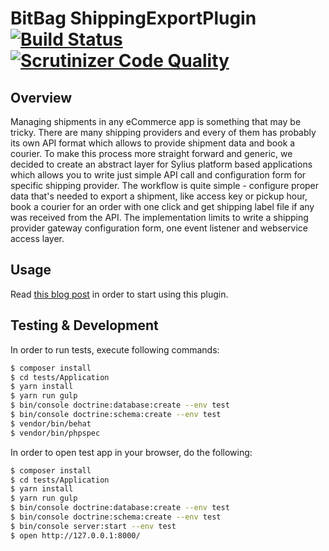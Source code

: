 # BitBag ShippingExportPlugin  [![Build Status](https://travis-ci.org/bitbag-commerce/shipping-export-plugin.svg?branch=master)](https://travis-ci.org/bitbag-commerce/shipping-export-plugin) [![Scrutinizer Code Quality](https://scrutinizer-ci.com/g/bitbag-commerce/shipping-export-plugin/badges/quality-score.png?b=master)](https://scrutinizer-ci.com/g/bitbag-commerce/shipping-export-plugin/?branch=master)
## Overview
Managing shipments in any eCommerce app is something that may be tricky. There are many shipping providers and every of them has probably its own API format which allows to provide shipment data and book a courier. To make this process more straight forward and generic, we decided to create an abstract layer for Sylius platform based applications which allows you to write just simple API call and configuration form for specific shipping provider. The workflow is quite simple - configure proper data that's needed to export a shipment, like access key or pickup hour, book a courier for an order with one click and get shipping label file if any was received from the API. The implementation limits to write a shipping provider gateway configuration form, one event listener and webservice access layer.

## Usage

Read [this blog post](https://bitbag.shop/blog/post/bitbag-shipping-export-plugin-simple-way-to-control-shipments-in-your-online-store) in order to start using this plugin.


## Testing & Development

In order to run tests, execute following commands:

```bash
$ composer install
$ cd tests/Application
$ yarn install
$ yarn run gulp
$ bin/console doctrine:database:create --env test
$ bin/console doctrine:schema:create --env test
$ vendor/bin/behat
$ vendor/bin/phpspec
```

In order to open test app in your browser, do the following:

```bash
$ composer install
$ cd tests/Application
$ yarn install
$ yarn run gulp
$ bin/console doctrine:database:create --env test
$ bin/console doctrine:schema:create --env test
$ bin/console server:start --env test
$ open http://127.0.0.1:8000/
```